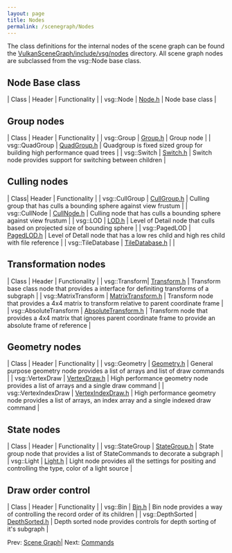 ```yaml
---
layout: page
title: Nodes
permalink: /scenegraph/Nodes
---
```


The class definitions for the internal nodes of the scene graph can be found the [VulkanSceneGraph/include/vsg/nodes](https://github.com/vsg-dev/VulkanSceneGraph/blob/master/include/vsg/nodes/) directory. All scene graph nodes are subclassed from the vsg::Node base class.

## Node Base class

| Class | Header | Functionality |
| vsg::Node | [Node.h](https://github.com/vsg-dev/VulkanSceneGraph/blob/master/include/vsg/nodes/Node.h) | Node base class |

## Group nodes

| Class | Header | Functionality |
| vsg::Group | [Group.h](https://github.com/vsg-dev/VulkanSceneGraph/blob/master/include/vsg/nodes/Group.h) | Group node |
| vsg::QuadGroup | [QuadGroup.h](https://github.com/vsg-dev/VulkanSceneGraph/blob/master/include/vsg/nodes/QuadGroup.h) | Quadgroup is fixed sized group for building high performance quad trees |
| vsg::Switch | [Switch.h](https://github.com/vsg-dev/VulkanSceneGraph/blob/master/include/vsg/nodes/Switch.h) | Switch node provides support for switching between children |

## Culling nodes

| Class| Header | Functionality |
| vsg::CullGroup | [CullGroup.h](https://github.com/vsg-dev/VulkanSceneGraph/blob/master/include/vsg/nodes/CullGroup.h) | Culling group that has culls a bounding sphere against view frustum |
| vsg::CullNode | [CullNode.h](https://github.com/vsg-dev/VulkanSceneGraph/blob/master/include/vsg/nodes/CullNode.h) | Culling node that has culls a bounding sphere against view frustum |
| vsg::LOD | [LOD.h](https://github.com/vsg-dev/VulkanSceneGraph/blob/master/include/vsg/nodes/LOD.h) | Level of Detail node that culls based on projected size of bounding sphere |
| vsg::PagedLOD | [PagedLOD.h](https://github.com/vsg-dev/VulkanSceneGraph/blob/master/include/vsg/nodes/PagedLOD.h) | Level of Detall node that has a low res child and high res child with file reference  |
| vsg::TileDatabase | [TileDatabase.h](https://github.com/vsg-dev/VulkanSceneGraph/blob/master/include/vsg/nodes/TileDatabase.h) | |

## Transformation nodes

| Class | Header | Functionality |
| vsg::Transform| [Transform.h](https://github.com/vsg-dev/VulkanSceneGraph/blob/master/include/vsg/nodes/Transform..h) | Transform base class node that provides a interface for definiting transforms of a subgraph  |
| vsg::MatrixTransform | [MatrixTransform.h](https://github.com/vsg-dev/VulkanSceneGraph/blob/master/include/vsg/nodes/MatrixTransform.h) | Transform node that provides a 4x4 matrix to transform relative to parent coordinate frame |
| vsg::AbsoluteTransform | [AbsoluteTransform.h](https://github.com/vsg-dev/VulkanSceneGraph/blob/master/include/vsg/nodes/AbsoluteTransform.h) | Transform node that provides a 4x4 matrix that ignores parent coordinate frame to provide an absolute frame of reference |

## Geometry nodes

| Class | Header | Functionality |
| vsg::Geometry | [Geometry.h](https://github.com/vsg-dev/VulkanSceneGraph/blob/master/include/vsg/nodes/Geometry.h) | General purpose geometry node provides a list of arrays and list of draw commands |
| vsg::VertexDraw | [VertexDraw.h](https://github.com/vsg-dev/VulkanSceneGraph/blob/master/include/vsg/nodes/VertexDraw.h) | High performance geometry node provides a list of arrays and a single draw command |
| vsg::VertexIndexDraw | [VertexIndexDraw.h](https://github.com/vsg-dev/VulkanSceneGraph/blob/master/include/vsg/nodes/VertexIndexDraw.h) | High performance geometry node provides a list of arrays, an index array and a single indexed draw command |

## State nodes

| Class | Header | Functionality |
| vsg::StateGroup | [StateGroup.h](https://github.com/vsg-dev/VulkanSceneGraph/blob/master/include/vsg/nodes/StateGroup.h) | State group node that provides a list of StateCommands to decorate a subgraph |
| vsg::Light | [Light.h](https://github.com/vsg-dev/VulkanSceneGraph/blob/master/include/vsg/nodes/Light.h) | Light node provides all the settings for positing and controlling the type, color of a light source |

## Draw order control

| Class | Header | Functionality |
| vsg::Bin | [Bin.h](https://github.com/vsg-dev/VulkanSceneGraph/blob/master/include/vsg/nodes/Bin.h) | Bin node provides a way of controlling the record order of its children |
| vsg::DepthSorted | [DepthSorted.h](https://github.com/vsg-dev/VulkanSceneGraph/blob/master/include/vsg/nodes/DepthSorted.h) | Depth sorted node provides controls for depth sorting of it's subgraph |


Prev: [Scene Graph](index.md)| Next: [Commands](Commands.md)

